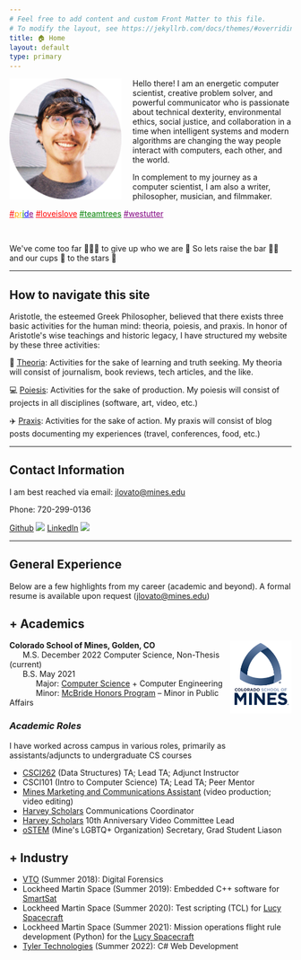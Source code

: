 ```yaml
---
# Feel free to add content and custom Front Matter to this file.
# To modify the layout, see https://jekyllrb.com/docs/themes/#overriding-theme-defaults
title: 🏠 Home
layout: default
type: primary
---
```



<img style="float: left; padding-right: 20px;" src="assets/images/profile.png" width=200px >

Hello there! I am an energetic computer scientist, creative problem solver, and powerful communicator who is passionate about technical dexterity, environmental ethics, social justice, and collaboration in a time when intelligent systems and modern algorithms are changing the way people interact with computers, each other, and the world.

In complement to my journey as a computer scientist, I am also a writer, philosopher, musician, and filmmaker. 


<a style="color:red;" target="_blank" href="https://www.loc.gov/lgbt-pride-month/about/">#</a><a style="color:orange" target="_blank" href="https://www.loc.gov/lgbt-pride-month/about/">p</a><a style="color:gold" target="_blank" href="https://www.loc.gov/lgbt-pride-month/about/">r</a><a style="color:green" target="_blank" href="https://www.loc.gov/lgbt-pride-month/about/">i</a><a style="color:blue" target="_blank" href="https://www.loc.gov/lgbt-pride-month/about/">d</a><a style="color:purple" target="_blank" href="https://www.loc.gov/lgbt-pride-month/about/">e</a>
<a style="color:red;" target="_blank" href="https://youtu.be/3frkqULr008?t=36">#loveislove</a>
<a style="color:green;" target="_blank" href="https://teamtrees.org/">#teamtrees</a>
<a style="color:purple;" target="_blank" href="https://westutter.org/">#westutter</a>

<br/>

We've come too far 🧗🏽‍♂️ to give up who we are 🙌 So lets raise the bar 🏋🏽 and our cups 🥂 to the stars 🌠 

---



## How to navigate this site

Aristotle, the esteemed Greek Philosopher, believed that there exists three basic activities for the human mind: theoria, poiesis, and praxis. In honor of Aristotle's wise teachings and historic legacy, I have structured my website by these three activities:

📖 [Theoria](theoria.html): Activities for the sake of learning and truth seeking. My theoria will consist of journalism, book reviews, tech articles, and the like.

💻 [Poiesis](poiesis.html): Activities for the sake of production. My poiesis will consist of projects in all disciplines (software, art, video, etc.)

✈️ [Praxis](praxis.html): Activities for the sake of action. My praxis will consist of blog posts documenting my experiences (travel, conferences, food, etc.)

---

## Contact Information

I am best reached via email: [jlovato@mines.edu](mailto:jlovato@mines.edu)

Phone: 720-299-0136

[Github](https://github.com/JosephLovato)
[<img src="https://s18955.pcdn.co/wp-content/uploads/2018/02/github.png" width="25"/>](https://github.com/JosephLovato)
[LinkedIn](https://www.linkedin.com/in/joseph-lovato/)
[<img src="https://content.linkedin.com/content/dam/me/business/en-us/amp/brand-site/v2/bg/LI-Bug.svg.original.svg" width="25"/>](https://www.linkedin.com/in/joseph-lovato/)

--- 

## General Experience

Below are a few highlights from my career (academic and beyond). A formal resume is available upon request (jlovato@mines.edu)

## + Academics

<img style="float: right" height=130px src="assets/images/mines-logo.png">

**Colorado School of Mines, Golden, CO**<br />
&nbsp;&nbsp;&nbsp;&nbsp;&nbsp; M.S. December 2022 Computer Science, Non-Thesis (current) <br />
&nbsp;&nbsp;&nbsp;&nbsp;&nbsp; B.S. May 2021<br />
&nbsp;&nbsp;&nbsp;&nbsp;&nbsp; &nbsp;&nbsp;&nbsp;&nbsp;&nbsp; Major: [Computer Science](https://cs.mines.edu/) + Computer Engineering  <br />
&nbsp;&nbsp;&nbsp;&nbsp;&nbsp; &nbsp;&nbsp;&nbsp;&nbsp;&nbsp; Minor: [McBride Honors Program](https://mcbride.mines.edu/) – Minor in Public Affairs


### *Academic Roles*

I have worked across campus in various roles, primarily as assistants/adjuncts to undergraduate CS courses

- [CSCI262](https://cs-courses.mines.edu/csci262/spring2022/#/) (Data Structures) TA; Lead TA; Adjunct Instructor
- CSCI101 (Intro to Computer Science) TA; Lead TA; Peer Mentor
- [Mines Marketing and Communications Assistant](https://www.mines.edu/communications/) (video production; video editing)
- [Harvey Scholars](https://harveyscholars.mines.edu/) Communications Coordinator 
- [Harvey Scholars](https://harveyscholars.mines.edu/) 10th Anniversary Video Committee Lead
- [oSTEM](https://orgs.mines.edu/ostem) (Mine's LGBTQ+ Organization) Secretary, Grad Student Liason

## + Industry

- [VTO](https://www.vtolabs.com/) (Summer 2018): Digital Forensics
- Lockheed Martin Space (Summer 2019): Embedded C++ software for [SmartSat](https://www.lockheedmartin.com/en-us/products/satellite.html)
- Lockheed Martin Space (Summer 2020): Test scripting (TCL) for [Lucy Spacecraft](https://lockheedmartin.com/en-us/products/lucy.html)
- Lockheed Martin Space (Summer 2021): Mission operations flight rule development (Python) for the [Lucy Spacecraft](https://lockheedmartin.com/en-us/products/lucy.html)
- [Tyler Technologies](https://www.tylertech.com/) (Summer 2022): C# Web Development
